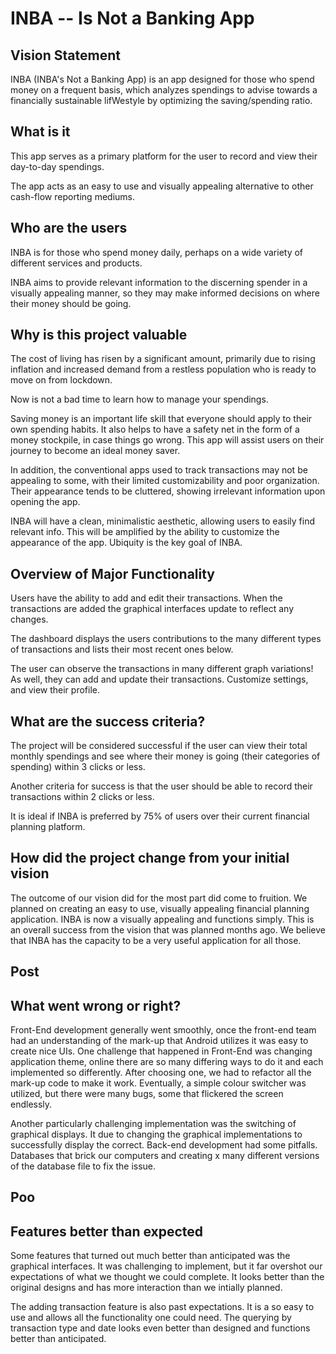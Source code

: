 # INBA -- Is Not a Banking App

## Vision Statement

INBA (INBA's Not a Banking App) is an app designed for those who spend money on a frequent basis, which analyzes spendings to advise towards a financially sustainable lifWestyle by optimizing the saving/spending ratio.

## What is it

This app serves as a primary platform for the user to record and view their day-to-day spendings.

The app acts as an easy to use and visually appealing alternative to other cash-flow reporting mediums.

## Who are the users

INBA is for those who spend money daily, perhaps on a wide variety of different services and products.

INBA aims to provide relevant information to the discerning spender in a visually appealing manner, so they may make informed decisions on where their money should be going.

## Why is this project valuable

The cost of living has risen by a significant amount, primarily due to rising inflation and increased demand from a restless population who is ready to move on from lockdown.

Now is not a bad time to learn how to manage your spendings.

Saving money is an important life skill that everyone should apply to their own spending habits. It also helps to have a safety net in the form of a money stockpile, in case things go wrong. This app will assist users on their journey to become an ideal money saver.

In addition, the conventional apps used to track transactions may not be appealing to some, with their limited customizability and poor organization. Their appearance tends to be cluttered, showing irrelevant information upon opening the app.

INBA will have a clean, minimalistic aesthetic, allowing users to easily find relevant info. This will be amplified by the ability to customize the appearance of the app. Ubiquity is the key goal of INBA.

## Overview of Major Functionality

Users have the ability to add and edit their transactions. When the transactions are added the graphical interfaces update to reflect any changes.

The dashboard displays the users contributions to the many different types of transactions and lists their most recent ones below.

The user can observe the transactions in many different graph variations! As well, they can add and update their transactions. Customize settings, and view their profile.

## What are the success criteria?

The project will be considered successful if the user can view their total monthly spendings and see where their money is going (their categories of spending) within 3 clicks or less.

Another criteria for success is that the user should be able to record their transactions within 2 clicks or less. 


It is ideal if INBA is preferred by 75% of users over their current financial planning platform. 

## How did the project change from your initial vision

The outcome of our vision did for the most part did come to fruition. We planned on creating an easy to use, visually appealing financial planning application. INBA is now a visually appealing and functions simply. This is an overall success from the vision that was planned months ago. We believe that INBA has the capacity to be a very useful application for all those.

## Post



## What went wrong or right?

Front-End development generally went smoothly, once the front-end team had an understanding of the mark-up that Android utilizes it was easy to create nice UIs. One challenge that happened in Front-End was changing application theme, online there are so many differing ways to do it and each implemented so differently. After choosing one, we had to refactor all the mark-up code to make it work. Eventually, a simple colour switcher was utilized, but there were many bugs, some that flickered the screen endlessly.

Another particularly challenging implementation was the switching of graphical displays. It due to changing the graphical implementations to successfully display the correct. Back-end development had some pitfalls. Databases that brick our computers and creating x many different versions of the database file to fix the issue.


## Poo

## Features better than expected

Some features that turned out much better than anticipated was the graphical interfaces. It was challenging to implement, but it far overshot our expectations of what we thought we could complete. It looks better than the original designs and has more interaction than we intially planned.

The adding transaction feature is also past expectations. It is a so easy to use and allows all the functionality one could need. The querying by transaction type and date looks even better than designed and functions better than anticipated.